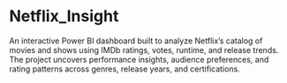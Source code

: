 # Netflix_Insight
An interactive Power BI dashboard built to analyze Netflix’s catalog of movies and shows using IMDb ratings, votes, runtime, and release trends. The project uncovers performance insights, audience preferences, and rating patterns across genres, release years, and certifications.
